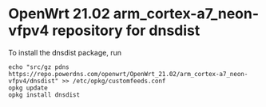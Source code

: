 OpenWrt 21.02 arm_cortex-a7_neon-vfpv4 repository for dnsdist
========

To install the dnsdist package, run

```
echo "src/gz pdns https://repo.powerdns.com/openwrt/OpenWrt_21.02/arm_cortex-a7_neon-vfpv4/dnsdist" >> /etc/opkg/customfeeds.conf
opkg update
opkg install dnsdist
```
